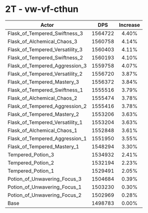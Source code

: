 # 2T - vw-vf-cthun
| Actor | DPS | Increase |
|---|:---:|:---:|
|Flask_of_Tempered_Swiftness_3|1564722|4.40%|
|Flask_of_Alchemical_Chaos_3|1560758|4.14%|
|Flask_of_Tempered_Versatility_3|1560403|4.11%|
|Flask_of_Tempered_Swiftness_2|1560193|4.10%|
|Flask_of_Tempered_Aggression_3|1559758|4.07%|
|Flask_of_Tempered_Versatility_2|1556720|3.87%|
|Flask_of_Tempered_Mastery_3|1556372|3.84%|
|Flask_of_Tempered_Swiftness_1|1555516|3.79%|
|Flask_of_Alchemical_Chaos_2|1555474|3.78%|
|Flask_of_Tempered_Aggression_2|1555416|3.78%|
|Flask_of_Tempered_Mastery_2|1553206|3.63%|
|Flask_of_Tempered_Versatility_1|1553204|3.63%|
|Flask_of_Alchemical_Chaos_1|1552848|3.61%|
|Flask_of_Tempered_Aggression_1|1551950|3.55%|
|Flask_of_Tempered_Mastery_1|1548294|3.30%|
|Tempered_Potion_3|1534932|2.41%|
|Tempered_Potion_2|1532194|2.23%|
|Tempered_Potion_1|1529491|2.05%|
|Potion_of_Unwavering_Focus_3|1504684|0.39%|
|Potion_of_Unwavering_Focus_1|1503230|0.30%|
|Potion_of_Unwavering_Focus_2|1502969|0.28%|
|Base|1498783|0.00%|
